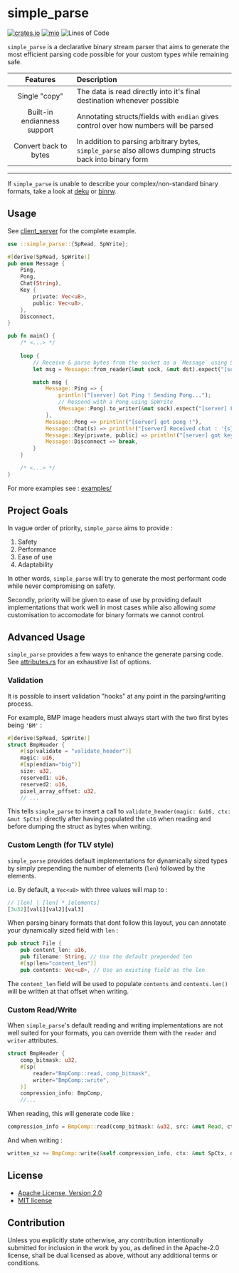 # simple_parse

[![crates.io](https://img.shields.io/crates/v/simple_parse.svg)](https://crates.io/crates/simple_parse)
[![mio](https://docs.rs/simple_parse/badge.svg)](https://docs.rs/simple_parse/)
![Lines of Code](https://tokei.rs/b1/github/elast0ny/simple_parse)

`simple_parse` is a declarative binary stream parser that aims to generate the most efficient parsing code possible for your custom types while remaining safe.


| Features | Description |
|:----:|:----|
| Single "copy" | The data is read directly into it's final destination whenever possible |
| Built-in endianness support | Annotating structs/fields with `endian` gives control over how numbers will be parsed |
| Convert back to bytes | In addition to parsing arbitrary bytes, `simple_parse` also allows dumping structs back into binary form |

***

If `simple_parse` is unable to describe your complex/non-standard binary formats, take a look at [deku](https://github.com/sharksforarms/deku) or [binrw](https://github.com/jam1garner/binrw).

## Usage

See [client_server](examples/client_server.rs) for the complete example.

```Rust
use ::simple_parse::{SpRead, SpWrite};

#[derive(SpRead, SpWrite)]
pub enum Message {
    Ping,
    Pong,
    Chat(String),
    Key {
        private: Vec<u8>,
        public: Vec<u8>,
    },
    Disconnect,
}

pub fn main() {
    /* <...> */
    
    loop {
        // Receive & parse bytes from the socket as a `Message` using SpRead
        let msg = Message::from_reader(&mut sock, &mut dst).expect("[server] Failed to receive message");

        match msg {
            Message::Ping => {
                println!("[server] Got Ping ! Sending Pong...");
                // Respond with a Pong using SpWrite
                (Message::Pong).to_writer(&mut sock).expect("[server] Failed to send Pong");
            },
            Message::Pong => println!("[server] got pong !"),
            Message::Chat(s) => println!("[server] Received chat : '{s}'"),
            Message::Key{private, public} => println!("[server] got keys : {private:X?}:{public:X?}"),
            Message::Disconnect => break,
        }
    }

    /* <...> */
}
```

For more examples see : [examples/](examples/)


## Project Goals
In vague order of priority, `simple_parse` aims to provide :

 1. Safety
 2. Performance
 3. Ease of use
 4. Adaptability

In other words, `simple_parse` will try to generate the most performant code while never compromising on safety.

Secondly, priority will be given to ease of use by providing default implementations that work well in most cases while also allowing *some* customisation to accomodate for binary formats we cannot control.

## Advanced Usage
`simple_parse` provides a few ways to enhance the generate parsing code. See [attributes.rs](simple_parse-derive/src/attributes.rs) for an exhaustive list of options.
### __Validation__
It is possible to insert validation "hooks" at any point in the parsing/writing process.

For example, BMP image headers must always start with the two first bytes being `'BM'` :
```Rust
#[derive(SpRead, SpWrite)]
struct BmpHeader {
    #[sp(validate = "validate_header")]
    magic: u16,
    #[sp(endian="big")]
    size: u32,
    reserved1: u16,
    reserved2: u16,
    pixel_array_offset: u32,
    // ...
```
This tells `simple_parse` to insert a call to `validate_header(magic: &u16, ctx: &mut SpCtx)` directly after having populated the `u16` when reading and before dumping the struct as bytes when writing.

### __Custom Length (for TLV style)__
`simple_parse` provides default implementations for dynamically sized types by simply prepending the number of elements (`len`) followed by the elements.

i.e. By default, a `Vec<u8>` with three values will map to :
```Rust
// [len] | [len] * [elements]
[3u32][val1][val2][val3]
```
When parsing binary formats that dont follow this layout, you can annotate your dynamically sized field with `len` :
```Rust
pub struct File {
    pub content_len: u16,
    pub filename: String, // Use the default prepended len
    #[sp(len="content_len")]
    pub contents: Vec<u8>, // Use an existing field as the len
```
The `content_len` field will be used to populate `contents` and `contents.len()` will be written at that offset when writing.
### __Custom Read/Write__
When `simple_parse`'s default reading and writing implementations are not well suited for your formats, you can override them with the `reader` and `writer` attributes.
```Rust
struct BmpHeader {
    comp_bitmask: u32,
    #[sp(
        reader="BmpComp::read, comp_bitmask",
        writer="BmpComp::write",
    )]
    compression_info: BmpComp,
    //...
```
When reading, this will generate code like :

```Rust
compression_info = BmpComp::read(comp_bitmask: &u32, src: &mut Read, ctx: &mut SpCtx)?;
```

And when writing :

```Rust
written_sz += BmpComp::write(&self.compression_info, ctx: &mut SpCtx, dst: &mut Write)?;
```

## License

 * [Apache License, Version 2.0](http://www.apache.org/licenses/LICENSE-2.0)
 * [MIT license](http://opensource.org/licenses/MIT)

## Contribution

Unless you explicitly state otherwise, any contribution intentionally submitted
for inclusion in the work by you, as defined in the Apache-2.0 license, shall be
dual licensed as above, without any additional terms or conditions.